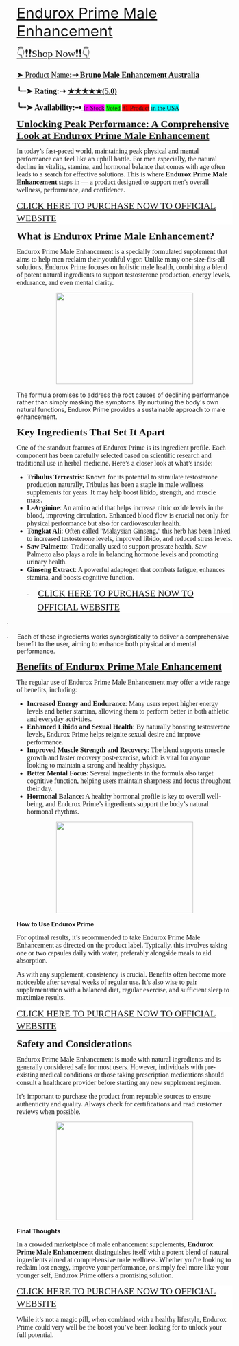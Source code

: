 <p>&nbsp;</p><p class="MsoNormal" style="line-height: normal; mso-margin-bottom-alt: auto; mso-margin-top-alt: auto; mso-outline-level: 3;"><span style="font-size: 26.0pt;"><a href="https://whoherbs.com/EnduroxPrimeMaleEnhancement">Endurox Prime Male
Enhancement</a><o:p></o:p></span></p>

<p class="MsoNormal" style="line-height: normal; mso-margin-bottom-alt: auto; mso-margin-top-alt: auto; mso-outline-level: 3;"><span style="font-family: &quot;Segoe UI Symbol&quot;,&quot;sans-serif&quot;; font-size: 18.0pt; mso-bidi-font-family: &quot;Segoe UI Symbol&quot;; mso-bidi-font-size: 13.5pt; mso-fareast-font-family: &quot;Times New Roman&quot;; mso-fareast-language: EN-IN;"><a href="https://whoherbs.com/EnduroxPrimeMaleEnhancement">👇❗❗<span style="font-family: &quot;Times New Roman&quot;,&quot;serif&quot;;">Shop Now</span>❗❗👇<b><span style="font-family: &quot;Times New Roman&quot;,&quot;serif&quot;;"><o:p></o:p></span></b></a></span></p>

<p class="MsoHeader"><span style="font-family: &quot;MS Gothic&quot;; font-size: 13.5pt; mso-bidi-font-family: &quot;MS Gothic&quot;; mso-fareast-language: EN-IN;"><a href="https://whoherbs.com/BrunoMaleEnhancement">➤<span style="font-family: &quot;Times New Roman&quot;,&quot;serif&quot;; mso-fareast-font-family: &quot;Times New Roman&quot;;">&nbsp;Product
Name<b>:</b></span><b><span style="font-family: &quot;Cambria Math&quot;,&quot;serif&quot;; mso-bidi-font-family: &quot;Cambria Math&quot;; mso-fareast-font-family: &quot;Times New Roman&quot;;">⇢</span></b><span style="font-family: &quot;Calibri&quot;,&quot;sans-serif&quot;; font-size: 11.0pt; mso-ascii-theme-font: minor-latin; mso-bidi-font-family: &quot;Times New Roman&quot;; mso-bidi-theme-font: minor-bidi; mso-fareast-font-family: Calibri; mso-fareast-language: EN-US; mso-fareast-theme-font: minor-latin; mso-hansi-theme-font: minor-latin;"> </span><b><span style="font-family: &quot;Times New Roman&quot;,&quot;serif&quot;; mso-fareast-font-family: &quot;Times New Roman&quot;;">Bruno
Male Enhancement Australia</span></b><span style="font-family: &quot;Calibri&quot;,&quot;sans-serif&quot;; font-size: 16.0pt; mso-ascii-theme-font: minor-latin; mso-bidi-font-family: &quot;Times New Roman&quot;; mso-bidi-theme-font: minor-bidi; mso-fareast-font-family: Calibri; mso-fareast-language: EN-US; mso-fareast-theme-font: minor-latin; mso-hansi-theme-font: minor-latin;"><o:p></o:p></span></a></span></p>

<p class="MsoHeader"><b><span style="font-family: &quot;MS Gothic&quot;; font-size: 13.5pt; mso-bidi-font-family: &quot;MS Gothic&quot;; mso-fareast-font-family: &quot;Times New Roman&quot;; mso-fareast-language: EN-IN;">╰┈➤</span></b><b><span style="font-family: &quot;Times New Roman&quot;,&quot;serif&quot;; font-size: 13.5pt; mso-fareast-font-family: &quot;Times New Roman&quot;; mso-fareast-language: EN-IN;">&nbsp;Rating:</span></b><b><span style="font-family: &quot;Cambria Math&quot;,&quot;serif&quot;; font-size: 13.5pt; mso-bidi-font-family: &quot;Cambria Math&quot;; mso-fareast-font-family: &quot;Times New Roman&quot;; mso-fareast-language: EN-IN;">⇢</span></b><b><span style="font-family: &quot;Times New Roman&quot;,&quot;serif&quot;; font-size: 13.5pt; mso-fareast-font-family: &quot;Times New Roman&quot;; mso-fareast-language: EN-IN;">&nbsp;</span></b><b><u><span style="color: #ffcc00; font-family: &quot;Segoe UI Symbol&quot;,&quot;sans-serif&quot;; font-size: 13.5pt; mso-bidi-font-family: &quot;Segoe UI Symbol&quot;; mso-fareast-font-family: &quot;Times New Roman&quot;; mso-fareast-language: EN-IN;"><a href="https://whoherbs.com/EnduroxPrimeMaleEnhancement" target="_blank">★★★★★<span style="font-family: &quot;Times New Roman&quot;,&quot;serif&quot;;">(5.0)<o:p></o:p></span></a></span></u></b></p>

<p class="MsoNormal" style="line-height: normal; mso-margin-bottom-alt: auto; mso-margin-top-alt: auto; mso-outline-level: 3;"><b><span style="font-family: &quot;MS Gothic&quot;; font-size: 13.5pt; mso-bidi-font-family: &quot;MS Gothic&quot;; mso-fareast-font-family: &quot;Times New Roman&quot;; mso-fareast-language: EN-IN;">╰┈➤</span></b><b><span style="font-family: &quot;Times New Roman&quot;,&quot;serif&quot;; font-size: 13.5pt; mso-fareast-font-family: &quot;Times New Roman&quot;; mso-fareast-language: EN-IN;">&nbsp;Availability:</span></b><b><span style="font-family: &quot;Cambria Math&quot;,&quot;serif&quot;; font-size: 13.5pt; mso-bidi-font-family: &quot;Cambria Math&quot;; mso-fareast-font-family: &quot;Times New Roman&quot;; mso-fareast-language: EN-IN;">⇢</span></b><span style="font-family: &quot;Times New Roman&quot;,&quot;serif&quot;; font-size: 13.5pt; mso-fareast-font-family: &quot;Times New Roman&quot;; mso-fareast-language: EN-IN;"><a href="https://whoherbs.com/EnduroxPrimeMaleEnhancement" target="_blank">&nbsp;<span style="background: fuchsia; font-family: &quot;Calibri&quot;,&quot;sans-serif&quot;; font-size: 11.0pt; mso-ascii-theme-font: minor-latin; mso-bidi-font-family: &quot;Times New Roman&quot;; mso-bidi-theme-font: minor-bidi; mso-fareast-font-family: Calibri; mso-fareast-language: EN-US; mso-fareast-theme-font: minor-latin; mso-hansi-theme-font: minor-latin; mso-highlight: fuchsia;">In Stock</span><span style="font-family: &quot;Calibri&quot;,&quot;sans-serif&quot;; font-size: 11.0pt; mso-ascii-theme-font: minor-latin; mso-bidi-font-family: &quot;Times New Roman&quot;; mso-bidi-theme-font: minor-bidi; mso-fareast-font-family: Calibri; mso-fareast-language: EN-US; mso-fareast-theme-font: minor-latin; mso-hansi-theme-font: minor-latin;">&nbsp;<span style="background: lime; mso-highlight: lime;">Voted</span> <span style="background: red; mso-highlight: red;">#1&nbsp;Product</span>
<span style="background: aqua; mso-highlight: aqua;">in&nbsp;the USA</span></span><b><o:p></o:p></b></a></span></p>

<p class="MsoNormal" style="line-height: normal; mso-margin-bottom-alt: auto; mso-margin-top-alt: auto; mso-outline-level: 1;"><b><span style="font-family: &quot;Times New Roman&quot;,&quot;serif&quot;; font-size: 18.0pt; mso-fareast-font-family: &quot;Times New Roman&quot;; mso-fareast-language: EN-IN; mso-font-kerning: 18.0pt;"><a href="https://whoherbs.com/EnduroxPrimeMaleEnhancement">Unlocking Peak
Performance: A Comprehensive Look at Endurox Prime Male Enhancement</a><o:p></o:p></span></b></p>

<p class="MsoNormal" style="line-height: normal; mso-margin-bottom-alt: auto; mso-margin-top-alt: auto;"><span style="font-family: &quot;Times New Roman&quot;,&quot;serif&quot;; font-size: 12.0pt; mso-fareast-font-family: &quot;Times New Roman&quot;; mso-fareast-language: EN-IN;">In
today’s fast-paced world, maintaining peak physical and mental performance can
feel like an uphill battle. For men especially, the natural decline in
vitality, stamina, and hormonal balance that comes with age often leads to a
search for effective solutions. This is where <b>Endurox Prime Male Enhancement</b>
steps in — a product designed to support men's overall wellness, performance,
and confidence.<o:p></o:p></span></p>

<p class="MsoNormal" style="background: white; line-height: 21.45pt; margin-bottom: 10.3pt; margin-left: 0cm; margin-right: 0cm; margin-top: 10.3pt;"><span style="font-family: &quot;Berlin Sans FB Demi&quot;,&quot;sans-serif&quot;; font-size: 16.0pt; mso-bidi-font-family: &quot;Segoe UI&quot;; mso-fareast-font-family: &quot;Times New Roman&quot;; mso-fareast-language: EN-IN;"><a href="https://whoherbs.com/EnduroxPrimeMaleEnhancement">CLICK HERE TO PURCHASE
NOW TO OFFICIAL WEBSITE<o:p></o:p></a></span></p>

<p class="MsoNormal" style="line-height: normal; mso-margin-bottom-alt: auto; mso-margin-top-alt: auto; mso-outline-level: 2;"><b><span style="font-family: &quot;Times New Roman&quot;,&quot;serif&quot;; font-size: 18.0pt; mso-fareast-font-family: &quot;Times New Roman&quot;; mso-fareast-language: EN-IN;">What is Endurox Prime Male Enhancement?<o:p></o:p></span></b></p>

<p class="MsoNormal" style="line-height: normal; mso-margin-bottom-alt: auto; mso-margin-top-alt: auto;"><span style="font-family: &quot;Times New Roman&quot;,&quot;serif&quot;; font-size: 12.0pt; mso-fareast-font-family: &quot;Times New Roman&quot;; mso-fareast-language: EN-IN;">Endurox
Prime Male Enhancement is a specially formulated supplement that aims to help
men reclaim their youthful vigor. Unlike many one-size-fits-all solutions,
Endurox Prime focuses on holistic male health, combining a blend of potent natural
ingredients to support testosterone production, energy levels, endurance, and
even mental clarity.<o:p></o:p></span></p>

<p class="MsoNormal" style="line-height: normal; mso-margin-bottom-alt: auto; mso-margin-top-alt: auto;"><span style="font-family: &quot;Times New Roman&quot;,&quot;serif&quot;; font-size: 12.0pt; mso-fareast-font-family: &quot;Times New Roman&quot;; mso-fareast-language: EN-IN;"></span></p><div class="separator" style="clear: both; text-align: center;"><a href="https://whoherbs.com/EnduroxPrimeMaleEnhancement" imageanchor="1" style="margin-left: 1em; margin-right: 1em;" target="_blank"><img border="0" data-original-height="720" data-original-width="1080" height="213" src="https://blogger.googleusercontent.com/img/b/R29vZ2xl/AVvXsEjc4fk5ZROnpBf-RtuFjpncffHQfe-qjN1pD8pDQQO4EIohGyQ8mL7_PV663TIjobyEkIU3togaCWE0keBhOWJLnJ4eIT6HCSw7gt98bs5ZoNr4vC-vEkhVg_-EiAmyAdqVHExqkMB1JFDN_nfcLYVH_kN2FE9cUtZJoSKqQ34Vtpak08eSC0dYsmRi8sY/s320/AdobeStock_610893419.webp" width="320" /></a></div><br />The
formula promises to address the root causes of declining performance rather
than simply masking the symptoms. By nurturing the body's own natural functions,
Endurox Prime provides a sustainable approach to male enhancement.<o:p></o:p><p></p>

<p class="MsoNormal" style="line-height: normal; mso-margin-bottom-alt: auto; mso-margin-top-alt: auto; mso-outline-level: 2;"><b><span style="font-family: &quot;Times New Roman&quot;,&quot;serif&quot;; font-size: 18.0pt; mso-fareast-font-family: &quot;Times New Roman&quot;; mso-fareast-language: EN-IN;">Key Ingredients That Set It Apart<o:p></o:p></span></b></p>

<p class="MsoNormal" style="line-height: normal; mso-margin-bottom-alt: auto; mso-margin-top-alt: auto;"><span style="font-family: &quot;Times New Roman&quot;,&quot;serif&quot;; font-size: 12.0pt; mso-fareast-font-family: &quot;Times New Roman&quot;; mso-fareast-language: EN-IN;">One of
the standout features of Endurox Prime is its ingredient profile. Each
component has been carefully selected based on scientific research and
traditional use in herbal medicine. Here’s a closer look at what’s inside:<o:p></o:p></span></p>

<ul type="disc">
 <li class="MsoNormal" style="line-height: normal; mso-list: l0 level1 lfo1; mso-margin-bottom-alt: auto; mso-margin-top-alt: auto; tab-stops: list 36.0pt;"><b><span style="font-family: &quot;Times New Roman&quot;,&quot;serif&quot;; font-size: 12.0pt; mso-fareast-font-family: &quot;Times New Roman&quot;; mso-fareast-language: EN-IN;">Tribulus Terrestris</span></b><span style="font-family: &quot;Times New Roman&quot;,&quot;serif&quot;; font-size: 12.0pt; mso-fareast-font-family: &quot;Times New Roman&quot;; mso-fareast-language: EN-IN;">: Known for its potential to
     stimulate testosterone production naturally, Tribulus has been a staple in
     male wellness supplements for years. It may help boost libido, strength,
     and muscle mass.<o:p></o:p></span></li>
 <li class="MsoNormal" style="line-height: normal; mso-list: l0 level1 lfo1; mso-margin-bottom-alt: auto; mso-margin-top-alt: auto; tab-stops: list 36.0pt;"><b><span style="font-family: &quot;Times New Roman&quot;,&quot;serif&quot;; font-size: 12.0pt; mso-fareast-font-family: &quot;Times New Roman&quot;; mso-fareast-language: EN-IN;">L-Arginine</span></b><span style="font-family: &quot;Times New Roman&quot;,&quot;serif&quot;; font-size: 12.0pt; mso-fareast-font-family: &quot;Times New Roman&quot;; mso-fareast-language: EN-IN;">: An amino acid that helps
     increase nitric oxide levels in the blood, improving circulation. Enhanced
     blood flow is crucial not only for physical performance but also for
     cardiovascular health.<o:p></o:p></span></li>
 <li class="MsoNormal" style="line-height: normal; mso-list: l0 level1 lfo1; mso-margin-bottom-alt: auto; mso-margin-top-alt: auto; tab-stops: list 36.0pt;"><b><span style="font-family: &quot;Times New Roman&quot;,&quot;serif&quot;; font-size: 12.0pt; mso-fareast-font-family: &quot;Times New Roman&quot;; mso-fareast-language: EN-IN;">Tongkat Ali</span></b><span style="font-family: &quot;Times New Roman&quot;,&quot;serif&quot;; font-size: 12.0pt; mso-fareast-font-family: &quot;Times New Roman&quot;; mso-fareast-language: EN-IN;">: Often called
     "Malaysian Ginseng," this herb has been linked to increased
     testosterone levels, improved libido, and reduced stress levels.<o:p></o:p></span></li>
 <li class="MsoNormal" style="line-height: normal; mso-list: l0 level1 lfo1; mso-margin-bottom-alt: auto; mso-margin-top-alt: auto; tab-stops: list 36.0pt;"><b><span style="font-family: &quot;Times New Roman&quot;,&quot;serif&quot;; font-size: 12.0pt; mso-fareast-font-family: &quot;Times New Roman&quot;; mso-fareast-language: EN-IN;">Saw Palmetto</span></b><span style="font-family: &quot;Times New Roman&quot;,&quot;serif&quot;; font-size: 12.0pt; mso-fareast-font-family: &quot;Times New Roman&quot;; mso-fareast-language: EN-IN;">: Traditionally used to
     support prostate health, Saw Palmetto also plays a role in balancing
     hormone levels and promoting urinary health.<o:p></o:p></span></li>
 <li class="MsoNormal" style="line-height: normal; mso-list: l0 level1 lfo1; mso-margin-bottom-alt: auto; mso-margin-top-alt: auto; tab-stops: list 36.0pt;"><b><span style="font-family: &quot;Times New Roman&quot;,&quot;serif&quot;; font-size: 12.0pt; mso-fareast-font-family: &quot;Times New Roman&quot;; mso-fareast-language: EN-IN;">Ginseng Extract</span></b><span style="font-family: &quot;Times New Roman&quot;,&quot;serif&quot;; font-size: 12.0pt; mso-fareast-font-family: &quot;Times New Roman&quot;; mso-fareast-language: EN-IN;">: A powerful adaptogen that
     combats fatigue, enhances stamina, and boosts cognitive function.<o:p></o:p></span></li>
</ul>

<p class="MsoListParagraphCxSpFirst" style="background: white; line-height: 21.45pt; margin-bottom: 10.3pt; margin-left: 36.0pt; margin-right: 0cm; margin-top: 10.3pt; mso-add-space: auto; mso-list: l0 level1 lfo1; tab-stops: list 36.0pt; text-indent: -18.0pt;"><!--[if !supportLists]--><span class="MsoHyperlink"><span style="font-family: Symbol; font-size: 10.0pt; mso-bidi-font-family: Symbol; mso-bidi-font-size: 16.0pt; mso-fareast-font-family: Symbol; mso-fareast-language: EN-IN; text-decoration: none; text-underline: none;"><span style="mso-list: Ignore;">·<span style="font: 7.0pt &quot;Times New Roman&quot;;">&nbsp;&nbsp;&nbsp;&nbsp;&nbsp;&nbsp;&nbsp;&nbsp;
</span></span></span></span><!--[endif]--><span style="font-family: &quot;Berlin Sans FB Demi&quot;,&quot;sans-serif&quot;; font-size: 16.0pt; mso-bidi-font-family: &quot;Segoe UI&quot;; mso-fareast-font-family: &quot;Times New Roman&quot;; mso-fareast-language: EN-IN;"><a href="https://whoherbs.com/EnduroxPrimeMaleEnhancement">CLICK HERE TO PURCHASE
NOW TO OFFICIAL WEBSITE<o:p></o:p></a></span></p>

<p class="MsoListParagraphCxSpMiddle" style="mso-list: l0 level1 lfo1; tab-stops: list 36.0pt; text-indent: -18.0pt;"><!--[if !supportLists]--><span style="font-family: Symbol; font-size: 10.0pt; line-height: 107%; mso-bidi-font-family: Symbol; mso-bidi-font-size: 11.0pt; mso-fareast-font-family: Symbol; mso-fareast-language: EN-IN;"><span style="mso-list: Ignore;">·<span style="font: 7.0pt &quot;Times New Roman&quot;;">&nbsp;&nbsp;&nbsp;&nbsp;&nbsp;&nbsp;&nbsp;&nbsp;
</span></span></span><!--[endif]--><span style="mso-fareast-language: EN-IN;"><o:p>&nbsp;</o:p></span></p>

<p class="MsoListParagraphCxSpLast" style="mso-list: l0 level1 lfo1; tab-stops: list 36.0pt; text-indent: -18.0pt;"><!--[if !supportLists]--><span style="font-family: Symbol; font-size: 10.0pt; line-height: 107%; mso-bidi-font-family: Symbol; mso-bidi-font-size: 11.0pt; mso-fareast-font-family: Symbol; mso-fareast-language: EN-IN;"><span style="mso-list: Ignore;">·<span style="font: 7.0pt &quot;Times New Roman&quot;;">&nbsp;&nbsp;&nbsp;&nbsp;&nbsp;&nbsp;&nbsp;&nbsp;
</span></span></span><!--[endif]--><span style="mso-fareast-language: EN-IN;">Each of
these ingredients works synergistically to deliver a comprehensive benefit to
the user, aiming to enhance both physical and mental performance.<o:p></o:p></span></p>

<p class="MsoNormal" style="line-height: normal; mso-margin-bottom-alt: auto; mso-margin-top-alt: auto; mso-outline-level: 2;"><b><span style="font-family: &quot;Times New Roman&quot;,&quot;serif&quot;; font-size: 18.0pt; mso-fareast-font-family: &quot;Times New Roman&quot;; mso-fareast-language: EN-IN;"><a href="https://whoherbs.com/EnduroxPrimeMaleEnhancement">Benefits of Endurox
Prime Male Enhancement</a><o:p></o:p></span></b></p>

<p class="MsoNormal" style="line-height: normal; mso-margin-bottom-alt: auto; mso-margin-top-alt: auto;"><span style="font-family: &quot;Times New Roman&quot;,&quot;serif&quot;; font-size: 12.0pt; mso-fareast-font-family: &quot;Times New Roman&quot;; mso-fareast-language: EN-IN;">The
regular use of Endurox Prime Male Enhancement may offer a wide range of
benefits, including:<o:p></o:p></span></p>

<ul type="disc">
 <li class="MsoNormal" style="line-height: normal; mso-list: l1 level1 lfo2; mso-margin-bottom-alt: auto; mso-margin-top-alt: auto; tab-stops: list 36.0pt;"><b><span style="font-family: &quot;Times New Roman&quot;,&quot;serif&quot;; font-size: 12.0pt; mso-fareast-font-family: &quot;Times New Roman&quot;; mso-fareast-language: EN-IN;">Increased Energy and
     Endurance</span></b><span style="font-family: &quot;Times New Roman&quot;,&quot;serif&quot;; font-size: 12.0pt; mso-fareast-font-family: &quot;Times New Roman&quot;; mso-fareast-language: EN-IN;">:
     Many users report higher energy levels and better stamina, allowing them
     to perform better in both athletic and everyday activities.<o:p></o:p></span></li>
 <li class="MsoNormal" style="line-height: normal; mso-list: l1 level1 lfo2; mso-margin-bottom-alt: auto; mso-margin-top-alt: auto; tab-stops: list 36.0pt;"><b><span style="font-family: &quot;Times New Roman&quot;,&quot;serif&quot;; font-size: 12.0pt; mso-fareast-font-family: &quot;Times New Roman&quot;; mso-fareast-language: EN-IN;">Enhanced Libido and Sexual
     Health</span></b><span style="font-family: &quot;Times New Roman&quot;,&quot;serif&quot;; font-size: 12.0pt; mso-fareast-font-family: &quot;Times New Roman&quot;; mso-fareast-language: EN-IN;">: By
     naturally boosting testosterone levels, Endurox Prime helps reignite
     sexual desire and improve performance.<o:p></o:p></span></li>
 <li class="MsoNormal" style="line-height: normal; mso-list: l1 level1 lfo2; mso-margin-bottom-alt: auto; mso-margin-top-alt: auto; tab-stops: list 36.0pt;"><b><span style="font-family: &quot;Times New Roman&quot;,&quot;serif&quot;; font-size: 12.0pt; mso-fareast-font-family: &quot;Times New Roman&quot;; mso-fareast-language: EN-IN;">Improved Muscle Strength and
     Recovery</span></b><span style="font-family: &quot;Times New Roman&quot;,&quot;serif&quot;; font-size: 12.0pt; mso-fareast-font-family: &quot;Times New Roman&quot;; mso-fareast-language: EN-IN;">:
     The blend supports muscle growth and faster recovery post-exercise, which
     is vital for anyone looking to maintain a strong and healthy physique.<o:p></o:p></span></li>
 <li class="MsoNormal" style="line-height: normal; mso-list: l1 level1 lfo2; mso-margin-bottom-alt: auto; mso-margin-top-alt: auto; tab-stops: list 36.0pt;"><b><span style="font-family: &quot;Times New Roman&quot;,&quot;serif&quot;; font-size: 12.0pt; mso-fareast-font-family: &quot;Times New Roman&quot;; mso-fareast-language: EN-IN;">Better Mental Focus</span></b><span style="font-family: &quot;Times New Roman&quot;,&quot;serif&quot;; font-size: 12.0pt; mso-fareast-font-family: &quot;Times New Roman&quot;; mso-fareast-language: EN-IN;">: Several ingredients in the
     formula also target cognitive function, helping users maintain sharpness
     and focus throughout their day.<o:p></o:p></span></li>
 <li class="MsoNormal" style="line-height: normal; mso-list: l1 level1 lfo2; mso-margin-bottom-alt: auto; mso-margin-top-alt: auto; tab-stops: list 36.0pt;"><b><span style="font-family: &quot;Times New Roman&quot;,&quot;serif&quot;; font-size: 12.0pt; mso-fareast-font-family: &quot;Times New Roman&quot;; mso-fareast-language: EN-IN;">Hormonal Balance</span></b><span style="font-family: &quot;Times New Roman&quot;,&quot;serif&quot;; font-size: 12.0pt; mso-fareast-font-family: &quot;Times New Roman&quot;; mso-fareast-language: EN-IN;">: A healthy hormonal profile
     is key to overall well-being, and Endurox Prime’s ingredients support the
     body’s natural hormonal rhythms.<o:p></o:p></span></li>
</ul>

<p class="MsoNormal" style="line-height: normal; mso-margin-bottom-alt: auto; mso-margin-top-alt: auto; mso-outline-level: 2;"><b><span style="font-family: &quot;Times New Roman&quot;,&quot;serif&quot;; font-size: 18.0pt; mso-fareast-font-family: &quot;Times New Roman&quot;; mso-fareast-language: EN-IN;"></span></b></p><div class="separator" style="clear: both; text-align: center;"><b><a href="https://whoherbs.com/EnduroxPrimeMaleEnhancement" imageanchor="1" style="margin-left: 1em; margin-right: 1em;" target="_blank"><img border="0" data-original-height="409" data-original-width="615" height="213" src="https://blogger.googleusercontent.com/img/b/R29vZ2xl/AVvXsEihps7d62b32Y0vjI-ENQ1-XxLqJu0Gu7RgfMq33bsV7Y_yrtps1G4jjGMG6DkIHNWLiTvhsiHSgRXfDHunhSask74na82P6ZXDonDytDEYnnhkL69iGZSfvGdZVlO7TAMNzsk37FMqQDs9wxxwYCvGCl4Mt41DJF1XSORyF7ik2zP2OFeq1X_G6-xRkVw/s320/PROD-Young-couple-engaged-in-sexual-intercourse-elevated-view.webp" width="320" /></a></b></div><b><br />How to Use Endurox Prime<o:p></o:p></b><p></p>

<p class="MsoNormal" style="line-height: normal; mso-margin-bottom-alt: auto; mso-margin-top-alt: auto;"><span style="font-family: &quot;Times New Roman&quot;,&quot;serif&quot;; font-size: 12.0pt; mso-fareast-font-family: &quot;Times New Roman&quot;; mso-fareast-language: EN-IN;">For
optimal results, it’s recommended to take Endurox Prime Male Enhancement as
directed on the product label. Typically, this involves taking one or two
capsules daily with water, preferably alongside meals to aid absorption.<o:p></o:p></span></p>

<p class="MsoNormal" style="line-height: normal; mso-margin-bottom-alt: auto; mso-margin-top-alt: auto;"><span style="font-family: &quot;Times New Roman&quot;,&quot;serif&quot;; font-size: 12.0pt; mso-fareast-font-family: &quot;Times New Roman&quot;; mso-fareast-language: EN-IN;">As with
any supplement, consistency is crucial. Benefits often become more noticeable
after several weeks of regular use. It’s also wise to pair supplementation with
a balanced diet, regular exercise, and sufficient sleep to maximize results.<o:p></o:p></span></p>

<p class="MsoNormal" style="background: white; line-height: 21.45pt; margin-bottom: 10.3pt; margin-left: 0cm; margin-right: 0cm; margin-top: 10.3pt;"><span style="font-family: &quot;Berlin Sans FB Demi&quot;,&quot;sans-serif&quot;; font-size: 16.0pt; mso-bidi-font-family: &quot;Segoe UI&quot;; mso-fareast-font-family: &quot;Times New Roman&quot;; mso-fareast-language: EN-IN;"><a href="https://whoherbs.com/EnduroxPrimeMaleEnhancement">CLICK HERE TO PURCHASE
NOW TO OFFICIAL WEBSITE<o:p></o:p></a></span></p>

<p class="MsoNormal" style="line-height: normal; mso-margin-bottom-alt: auto; mso-margin-top-alt: auto; mso-outline-level: 2;"><b><span style="font-family: &quot;Times New Roman&quot;,&quot;serif&quot;; font-size: 18.0pt; mso-fareast-font-family: &quot;Times New Roman&quot;; mso-fareast-language: EN-IN;">Safety and Considerations<o:p></o:p></span></b></p>

<p class="MsoNormal" style="line-height: normal; mso-margin-bottom-alt: auto; mso-margin-top-alt: auto;"><span style="font-family: &quot;Times New Roman&quot;,&quot;serif&quot;; font-size: 12.0pt; mso-fareast-font-family: &quot;Times New Roman&quot;; mso-fareast-language: EN-IN;">Endurox
Prime Male Enhancement is made with natural ingredients and is generally
considered safe for most users. However, individuals with pre-existing medical
conditions or those taking prescription medications should consult a healthcare
provider before starting any new supplement regimen.<o:p></o:p></span></p>

<p class="MsoNormal" style="line-height: normal; mso-margin-bottom-alt: auto; mso-margin-top-alt: auto;"><span style="font-family: &quot;Times New Roman&quot;,&quot;serif&quot;; font-size: 12.0pt; mso-fareast-font-family: &quot;Times New Roman&quot;; mso-fareast-language: EN-IN;">It’s
important to purchase the product from reputable sources to ensure authenticity
and quality. Always check for certifications and read customer reviews when
possible.<o:p></o:p></span></p>

<p class="MsoNormal" style="line-height: normal; mso-margin-bottom-alt: auto; mso-margin-top-alt: auto; mso-outline-level: 2;"><b><span style="font-family: &quot;Times New Roman&quot;,&quot;serif&quot;; font-size: 18.0pt; mso-fareast-font-family: &quot;Times New Roman&quot;; mso-fareast-language: EN-IN;"></span></b></p><div class="separator" style="clear: both; text-align: center;"><b><a href="https://whoherbs.com/EnduroxPrimeMaleEnhancement" imageanchor="1" style="margin-left: 1em; margin-right: 1em;" target="_blank"><img border="0" data-original-height="280" data-original-width="391" height="229" src="https://blogger.googleusercontent.com/img/b/R29vZ2xl/AVvXsEi6Jp991TkAgGcNUsFz6V2uU-iwsP0lBexd22dEQkOgHNHyzsko0IErRR0hZycTXuYSBmaaTmeciQjJ0mh-zsAODyeQLqcyuuY4FZDBHf_HHOdxtLYR3NsWJN-2jxQMNBG-WF3zLIXzhJpyQ9cuujaKNels4PrA6Qo_h1FN9Y-fquEtVxfyie_nqbaYrl0/s320/sexy-young-couple-romantic-mood-260nw-121047802.webp" width="320" /></a></b></div><b><br />Final Thoughts<o:p></o:p></b><p></p>

<p class="MsoNormal" style="line-height: normal; mso-margin-bottom-alt: auto; mso-margin-top-alt: auto;"><span style="font-family: &quot;Times New Roman&quot;,&quot;serif&quot;; font-size: 12.0pt; mso-fareast-font-family: &quot;Times New Roman&quot;; mso-fareast-language: EN-IN;">In a
crowded marketplace of male enhancement supplements, <b>Endurox Prime Male
Enhancement</b> distinguishes itself with a potent blend of natural ingredients
aimed at comprehensive male wellness. Whether you're looking to reclaim lost
energy, improve your performance, or simply feel more like your younger self,
Endurox Prime offers a promising solution.<o:p></o:p></span></p>

<p class="MsoNormal" style="background: white; line-height: 21.45pt; margin-bottom: 10.3pt; margin-left: 0cm; margin-right: 0cm; margin-top: 10.3pt;"><span style="font-family: &quot;Berlin Sans FB Demi&quot;,&quot;sans-serif&quot;; font-size: 16.0pt; mso-bidi-font-family: &quot;Segoe UI&quot;; mso-fareast-font-family: &quot;Times New Roman&quot;; mso-fareast-language: EN-IN;"><a href="https://whoherbs.com/EnduroxPrimeMaleEnhancement">CLICK HERE TO PURCHASE
NOW TO OFFICIAL WEBSITE<o:p></o:p></a></span></p>

<p class="MsoNormal" style="line-height: normal; mso-margin-bottom-alt: auto; mso-margin-top-alt: auto;"><span style="font-family: &quot;Times New Roman&quot;,&quot;serif&quot;; font-size: 12.0pt; mso-fareast-font-family: &quot;Times New Roman&quot;; mso-fareast-language: EN-IN;">While
it’s not a magic pill, when combined with a healthy lifestyle, Endurox Prime
could very well be the boost you’ve been looking for to unlock your full
potential.<o:p></o:p></span></p>

<p class="MsoNormal"><o:p>&nbsp;</o:p></p>
